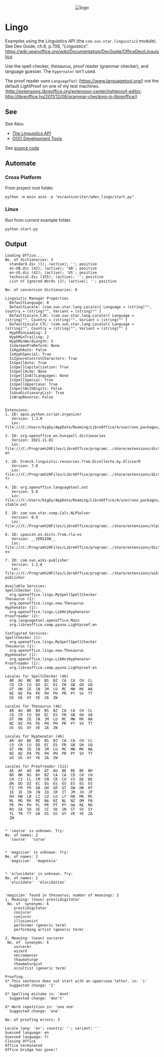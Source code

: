 
<p align="center">
<img src="https://user-images.githubusercontent.com/4193389/185815096-19db1273-709e-4f1c-b4ac-e4090183ac9b.png" alt="logo"/>
</p>

# Lingo

Examples using the Linguistics API (the `com.sun.star.linguistic2` module).
See Dev Guide, ch.6, p.706, "Linguistics".
<https://wiki.openoffice.org/wiki/Documentation/DevGuide/OfficeDev/Linguistics>

Use the spell checker, thesaurus, proof reader (grammar checker), and
language guesser. The `hypernator` isn't used.

The proof reader uses `LanguageTool` (<https://www.languagetool.org/>)
not the default LightProof on one of my test machines.
(<http://extensions.libreoffice.org/extension-center/lightproof-editor>;
<http://libreoffice.hu/2011/12/08/grammar-checking-in-libreoffice/>)

## See

See Also:

- [The Linguistics API]
- [OOO Development Tools]

See [source code](./start.py)

## Automate

### Cross Platform

From project root folder.

```shell
python -m main auto -p "ex/auto/writer/odev_lingo/start.py"
```

### Linux

Run from current example folder.

```shell
python start.py
```

## Output

```text
Loading Office...
No. of dictionaries: 5
  standard.dic (1); (active); ''; positive
  en-GB.dic (42); (active); 'GB'; positive
  en-US.dic (42); (active); 'US'; positive
  technical.dic (355); (active); ''; positive
  List of Ignored Words (2); (active); ''; positive

No. of conversion dictionaries: 0

Linguistic Manager Properties
  DefaultLanguage: 0
  DefaultLocale: (com.sun.star.lang.Locale){ Language = (string)"", Country = (string)"", Variant = (string)"" }
  DefaultLocale_CJK: (com.sun.star.lang.Locale){ Language = (string)"", Country = (string)"", Variant = (string)"" }
  DefaultLocale_CTL: (com.sun.star.lang.Locale){ Language = (string)"", Country = (string)"", Variant = (string)"" }
  HyphMinLeading: 2
  HyphMinTrailing: 2
  HyphMinWordLength: 5
  IsGermanPreReform: None
  IsHyphAuto: False
  IsHyphSpecial: True
  IsIgnoreControlCharacters: True
  IsSpellAuto: True
  IsSpellCapitalization: True
  IsSpellHide: None
  IsSpellInAllLanguages: None
  IsSpellSpecial: True
  IsSpellUpperCase: True
  IsSpellWithDigits: False
  IsUseDictionaryList: True
  IsWrapReverse: False


Extensions:
1. ID: apso.python.script.organizer
   Version: 1.3.0
   Loc: file:///C:/Users/bigby/AppData/Roaming/LibreOffice/4/user/uno_packages/cache/uno_packages/lu1271241oyk.tmp_/apso.oxt

2. ID: org.openoffice.en.hunspell.dictionaries
   Version: 2021.11.01
   Loc: file:///C:/Program%20Files/LibreOffice/program/../share/extensions/dict-en

3. ID: French.linguistic.resources.from.Dicollecte.by.OlivierR
   Version: 7.0
   Loc: file:///C:/Program%20Files/LibreOffice/program/../share/extensions/dict-fr

4. ID: org.openoffice.languagetool.oxt
   Version: 5.8
   Loc: file:///C:/Users/bigby/AppData/Roaming/LibreOffice/4/user/uno_packages/cache/uno_packages/lu107803j3h0.tmp_/LanguageTool-stable.oxt

5. ID: com.sun.star.comp.Calc.NLPSolver
   Version: 0.9
   Loc: file:///C:/Program%20Files/LibreOffice/program/../share/extensions/nlpsolver

6. ID: spanish.es.dicts.from.rla-es
   Version: __VERSION__
   Loc: file:///C:/Program%20Files/LibreOffice/program/../share/extensions/dict-es

7. ID: com.sun.wiki-publisher
   Version: 1.2.0
   Loc: file:///C:/Program%20Files/LibreOffice/program/../share/extensions/wiki-publisher

Available Services:
SpellChecker (1):
  org.openoffice.lingu.MySpellSpellChecker
Thesaurus (1):
  org.openoffice.lingu.new.Thesaurus
Hyphenator (1):
  org.openoffice.lingu.LibHnjHyphenator
Proofreader (2):
  org.languagetool.openoffice.Main
  org.libreoffice.comp.pyuno.Lightproof.en

Configured Services:
SpellChecker (1):
  org.openoffice.lingu.MySpellSpellChecker
Thesaurus (1):
  org.openoffice.lingu.new.Thesaurus
Hyphenator (1):
  org.openoffice.lingu.LibHnjHyphenator
Proofreader (1):
  org.libreoffice.comp.pyuno.Lightproof.en

Locales for SpellChecker (46)
  AR  AU  BE  BO  BS  BZ  CA  CA  CH  CL
  CO  CR  CU  DO  EC  ES  FR  GB  GH  GQ
  GT  HN  IE  IN  JM  LU  MC  MW  MX  NA
  NI  NZ  PA  PE  PH  PH  PR  PY  SV  TT
  US  US  UY  VE  ZA  ZW

Locales for Thesaurus (46)
  AR  AU  BE  BO  BS  BZ  CA  CA  CH  CL
  CO  CR  CU  DO  EC  ES  FR  GB  GH  GQ
  GT  HN  IE  IN  JM  LU  MC  MW  MX  NA
  NI  NZ  PA  PE  PH  PH  PR  PY  SV  TT
  US  US  UY  VE  ZA  ZW

Locales for Hyphenator (46)
  AR  AU  BE  BO  BS  BZ  CA  CA  CH  CL
  CO  CR  CU  DO  EC  ES  FR  GB  GH  GQ
  GT  HN  IE  IN  JM  LU  MC  MW  MX  NA
  NI  NZ  PA  PE  PH  PH  PR  PY  SV  TT
  US  US  UY  VE  ZA  ZW

Locales for Proofreader (111)
  AE  AF  AO  AR  AT  AU  BE  BE  BE  BH
  BO  BR  BS  BY  BZ  CA  CA  CD  CH  CH
  CH  CI  CL  CM  CN  CR  CU  CV  DE  DE
  DK  DO  DZ  EC  EG  ES  ES  ES  ES  ES
  FI  FR  FR  GB  GH  GR  GT  GW  HN  HT
  IE  IE  IN  IN  IQ  IR  IT  JM  JO  JP
  KH  KW  LB  LI  LU  LU  LY  MA  MA  MC
  ML  MO  MX  MZ  NA  NI  NL  NZ  OM  PA
  PE  PH  PH  PL  PR  PT  PY  QA  RE  RO
  RU  SA  SD  SE  SI  SK  SN  ST  SV  SY
  TL  TN  TT  UA  US  US  UY  VE  YE  ZA
  ZW


* 'ceurse' is unknown. Try:
No. of names: 2
  'course'  'curse'


* 'magisian' is unknown. Try:
No. of names: 2
  'magician'  'magnesia'


* 'ellucidate' is unknown. Try:
No. of names: 2
  'elucidate'  'elucidation'


'magician' found in thesaurus; number of meanings: 2
1. Meaning: (noun) prestidigitator
 No. of  synonyms: 6
    prestidigitator
    conjurer
    conjuror
    illusionist
    performer (generic term)
    performing artist (generic term)

2. Meaning: (noun) sorcerer
 No. of  synonyms: 6
    sorcerer
    wizard
    necromancer
    thaumaturge
    thaumaturgist
    occultist (generic term)

Proofing...
G* This sentence does not start with an uppercase letter. in: 'i'
  Suggested change: 'I'

G* Spelling mistake in: 'dont'
  Suggested change: 'don't'

G* Word repetition in: 'one one'
  Suggested change: 'one'

No. of proofing errors: 3

Locale lang: 'en'; country: ''; variant: ''
Guessed language: en
Guessed language: fr
Closing Office
Office terminated
Office bridge has gone!!
```

[The Linguistics API]: https://python-ooo-dev-tools.readthedocs.io/en/latest/odev/part2/chapter10.html
[OOO Development Tools]: https://python-ooo-dev-tools.readthedocs.io/en/latest/
